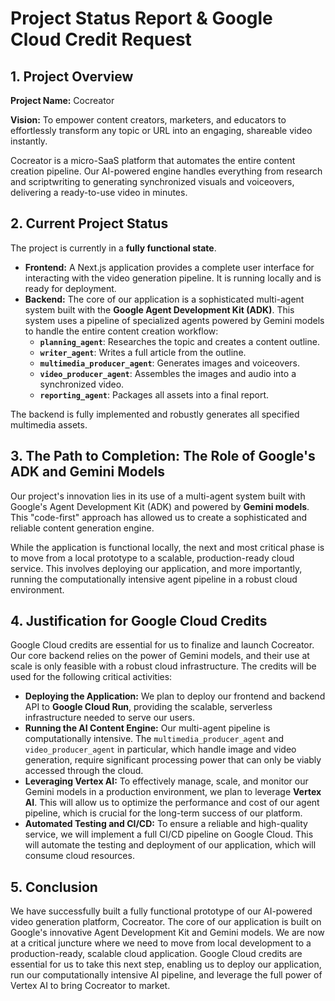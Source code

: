 # Project Status Report & Google Cloud Credit Request

## 1. Project Overview

**Project Name:** Cocreator

**Vision:** To empower content creators, marketers, and educators to effortlessly transform any topic or URL into an engaging, shareable video instantly.

Cocreator is a micro-SaaS platform that automates the entire content creation pipeline. Our AI-powered engine handles everything from research and scriptwriting to generating synchronized visuals and voiceovers, delivering a ready-to-use video in minutes.

## 2. Current Project Status

The project is currently in a **fully functional state**.

*   **Frontend:** A Next.js application provides a complete user interface for interacting with the video generation pipeline. It is running locally and is ready for deployment.
*   **Backend:** The core of our application is a sophisticated multi-agent system built with the **Google Agent Development Kit (ADK)**. This system uses a pipeline of specialized agents powered by Gemini models to handle the entire content creation workflow:
    *   **`planning_agent`**: Researches the topic and creates a content outline.
    *   **`writer_agent`**: Writes a full article from the outline.
    *   **`multimedia_producer_agent`**: Generates images and voiceovers.
    *   **`video_producer_agent`**: Assembles the images and audio into a synchronized video.
    *   **`reporting_agent`**: Packages all assets into a final report.

The backend is fully implemented and robustly generates all specified multimedia assets.

## 3. The Path to Completion: The Role of Google's ADK and Gemini Models

Our project's innovation lies in its use of a multi-agent system built with Google's Agent Development Kit (ADK) and powered by **Gemini models**. This "code-first" approach has allowed us to create a sophisticated and reliable content generation engine.

While the application is functional locally, the next and most critical phase is to move from a local prototype to a scalable, production-ready cloud service. This involves deploying our application, and more importantly, running the computationally intensive agent pipeline in a robust cloud environment.

## 4. Justification for Google Cloud Credits

Google Cloud credits are essential for us to finalize and launch Cocreator. Our core backend relies on the power of Gemini models, and their use at scale is only feasible with a robust cloud infrastructure. The credits will be used for the following critical activities:

*   **Deploying the Application:** We plan to deploy our frontend and backend API to **Google Cloud Run**, providing the scalable, serverless infrastructure needed to serve our users.
*   **Running the AI Content Engine:** Our multi-agent pipeline is computationally intensive. The `multimedia_producer_agent` and `video_producer_agent` in particular, which handle image and video generation, require significant processing power that can only be viably accessed through the cloud.
*   **Leveraging Vertex AI:** To effectively manage, scale, and monitor our Gemini models in a production environment, we plan to leverage **Vertex AI**. This will allow us to optimize the performance and cost of our agent pipeline, which is crucial for the long-term success of our platform.
*   **Automated Testing and CI/CD:** To ensure a reliable and high-quality service, we will implement a full CI/CD pipeline on Google Cloud. This will automate the testing and deployment of our application, which will consume cloud resources.

## 5. Conclusion

We have successfully built a fully functional prototype of our AI-powered video generation platform, Cocreator. The core of our application is built on Google's innovative Agent Development Kit and Gemini models. We are now at a critical juncture where we need to move from local development to a production-ready, scalable cloud application. Google Cloud credits are essential for us to take this next step, enabling us to deploy our application, run our computationally intensive AI pipeline, and leverage the full power of Vertex AI to bring Cocreator to market.
